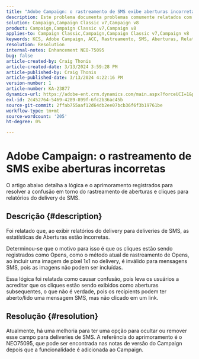 ```yaml
---
title: "Adobe Campaign: o rastreamento de SMS exibe aberturas incorretas"
description: Este problema documenta problemas comumente relatados com o rastreamento de delivery de SMS exibindo aberturas incorretas no relatório de delivery
solution: Campaign,Campaign Classic v7,Campaign v8
product: Campaign,Campaign Classic v7,Campaign v8
applies-to: Campaign Classic,Campaign,Campaign Classic v7,Campaign v8
keywords: KCS, Adobe Campaign, ACC, Rastreamento, SMS, Aberturas, Relatórios
resolution: Resolution
internal-notes: Enhancement NEO-75095
bug: false
article-created-by: Craig Thonis
article-created-date: 3/13/2024 3:59:28 PM
article-published-by: Craig Thonis
article-published-date: 3/13/2024 4:22:16 PM
version-number: 1
article-number: KA-23877
dynamics-url: https://adobe-ent.crm.dynamics.com/main.aspx?forceUCI=1&pagetype=entityrecord&etn=knowledgearticle&id=5b0416a9-52e1-ee11-904d-6045bd006079
exl-id: 2c452764-5469-4289-899f-6fc2b36ac45b
source-git-commit: 2ffab755aaf12d64db2ee07bcb36f6f3b19761be
workflow-type: tm+mt
source-wordcount: '205'
ht-degree: 0%

---
```


# Adobe Campaign: o rastreamento de SMS exibe aberturas incorretas


O artigo abaixo detalha a lógica e o aprimoramento registrados para resolver a confusão em torno do rastreamento de aberturas e cliques para relatórios do delivery de SMS.

## Descrição {#description}


Foi relatado que, ao exibir relatórios do delivery para deliveries de SMS, as estatísticas de Aberturas estão incorretas.

Determinou-se que o motivo para isso é que os cliques estão sendo registrados como Opens, como o método atual de rastreamento de Opens, ao incluir uma imagem de pixel 1x1 no delivery, é inválido para mensagens SMS, pois as imagens não podem ser incluídas.

Essa lógica foi relatada como causar confusão, pois leva os usuários a acreditar que os cliques estão sendo exibidos como aberturas subsequentes, o que não é verdade, pois os recipients podem ter aberto/lido uma mensagem SMS, mas não clicado em um link.


## Resolução {#resolution}


Atualmente, há uma melhoria para ter uma opção para ocultar ou remover esse campo para deliveries de SMS. A referência do aprimoramento é o NEO75095, que pode ser encontrada nas notas de versão do Campaign depois que a funcionalidade é adicionada ao Campaign.
